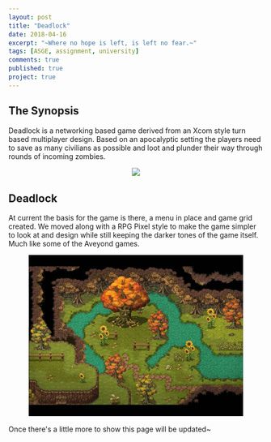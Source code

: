 ```yaml
---
layout: post
title: "Deadlock"
date: 2018-04-16
excerpt: "~Where no hope is left, is left no fear.~"
tags: [ASGE, assignment, university]
comments: true
published: true
project: true
---
```


## The Synopsis

Deadlock is a networking based game derived from an Xcom style turn based multiplayer design. 
Based on an apocalyptic setting the players need to save as many civilians as possible and loot and plunder their way through rounds of incoming zombies.

<center>
<figure>
        <img src="../assets/img/xcom.gif">
</figure>
</center>

## Deadlock

At current the basis for the game is there, a menu in place and game grid created. We moved along with a RPG Pixel style to make the game simpler to look at and design
while still keeping the darker tones of the game itself. Much like some of the Aveyond games.

<center>
<figure>
        <img src="../assets/img/aveyond.jpg">
</figure>
</center>

Once there's a little more to show this page will be updated~

